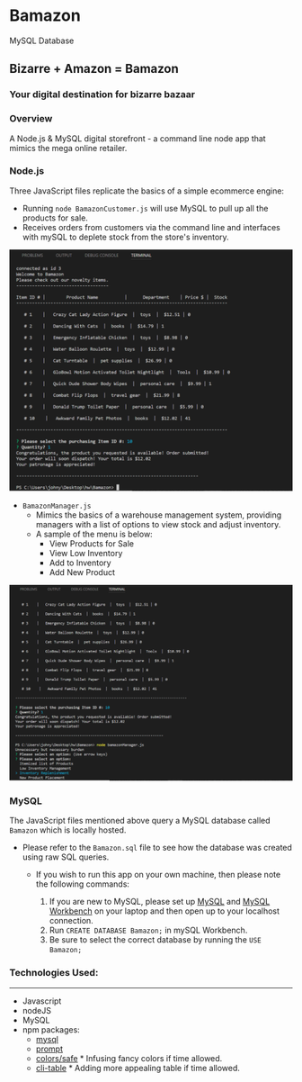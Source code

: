 # Bamazon
MySQL Database
## Bizarre + Amazon = Bamazon

### Your digital destination for bizarre bazaar

### Overview
A Node.js &amp; MySQL digital storefront - a command line node app that mimics the mega online retailer.


### Node.js
Three JavaScript files replicate the basics of a simple ecommerce engine:
  - Running `node BamazonCustomer.js` will use MySQL to pull up all the products for sale.
  - Receives orders from customers via the command line and interfaces with mySQL to deplete stock from the store's inventory.
  
![Customer Page](/screenshots/customer.png)

- `BamazonManager.js`
  - Mimics the basics of a warehouse management system, providing managers with a list of options to view stock and adjust inventory.
  - A sample of the menu is below:
    * View Products for Sale 
    * View Low Inventory
    * Add to Inventory
    * Add New Product
    
![Manager Page](/screenshots/manager.png)

### MySQL
The JavaScript files mentioned above query a MySQL database called `Bamazon` which is locally hosted.

- Please refer to the `Bamazon.sql` file to see how the database was created using raw SQL queries.

  - If you wish to run this app on your own machine, then please note the following commands:

    1. If you are new to MySQL, please set up [MySQL](http://dev.mysql.com/downloads/mysql/) and [MySQL Workbench](http://dev.mysql.com/downloads/workbench/) on your laptop and then open up to your localhost connection.
    2. Run `CREATE DATABASE Bamazon;` in mySQL Workbench.
    3. Be sure to select the correct database by running the `USE Bamazon;` 

### Technologies Used:
***

* Javascript
* nodeJS
* MySQL
* npm packages:
	- [mysql](https://github.com/felixge/node-mysql)
	- [prompt](https://github.com/flatiron/prompt)
	- [colors/safe](https://github.com/Marak/colors.js)    * Infusing fancy colors if time allowed.
	- [cli-table](https://github.com/Automattic/cli-table) * Adding more appealing table if time allowed.



